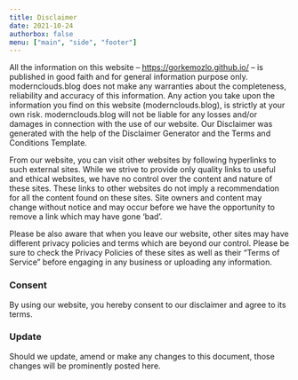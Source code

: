 ```yaml
---
title: Disclaimer
date: 2021-10-24
authorbox: false
menu: ["main", "side", "footer"]
---
```

All the information on this website – https://gorkemozlo.github.io/ – is published in good faith and for general information purpose only. modernclouds.blog does not make any warranties about the completeness, reliability and accuracy of this information. Any action you take upon the information you find on this website (modernclouds.blog), is strictly at your own risk. modernclouds.blog will not be liable for any losses and/or damages in connection with the use of our website. Our Disclaimer was generated with the help of the Disclaimer Generator and the Terms and Conditions Template.

From our website, you can visit other websites by following hyperlinks to such external sites. While we strive to provide only quality links to useful and ethical websites, we have no control over the content and nature of these sites. These links to other websites do not imply a recommendation for all the content found on these sites. Site owners and content may change without notice and may occur before we have the opportunity to remove a link which may have gone ‘bad’.

Please be also aware that when you leave our website, other sites may have different privacy policies and terms which are beyond our control. Please be sure to check the Privacy Policies of these sites as well as their “Terms of Service” before engaging in any business or uploading any information.

### Consent
By using our website, you hereby consent to our disclaimer and agree to its terms.

### Update
Should we update, amend or make any changes to this document, those changes will be prominently posted here.